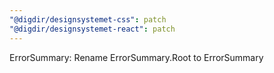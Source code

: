 ```yaml
---
"@digdir/designsystemet-css": patch
"@digdir/designsystemet-react": patch
---
```


ErrorSummary: Rename ErrorSummary.Root to ErrorSummary
